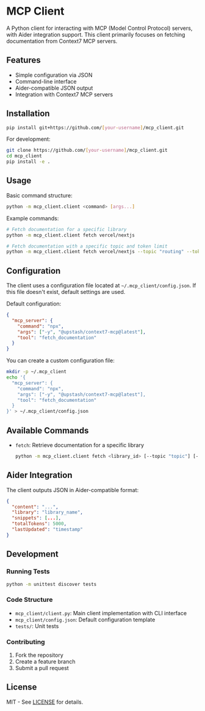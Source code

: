 # MCP Client

A Python client for interacting with MCP (Model Control Protocol) servers, with Aider integration support. This client primarily focuses on fetching documentation from Context7 MCP servers.

## Features

- Simple configuration via JSON
- Command-line interface
- Aider-compatible JSON output
- Integration with Context7 MCP servers

## Installation

```bash
pip install git+https://github.com/[your-username]/mcp_client.git
```

For development:
```bash
git clone https://github.com/[your-username]/mcp_client.git
cd mcp_client
pip install -e .
```

## Usage

Basic command structure:
```bash
python -m mcp_client.client <command> [args...]
```

Example commands:
```bash
# Fetch documentation for a specific library
python -m mcp_client.client fetch vercel/nextjs

# Fetch documentation with a specific topic and token limit
python -m mcp_client.client fetch vercel/nextjs --topic "routing" --tokens 10000
```

## Configuration

The client uses a configuration file located at `~/.mcp_client/config.json`. If this file doesn't exist, default settings are used.

Default configuration:
```json
{
  "mcp_server": {
    "command": "npx",
    "args": ["-y", "@upstash/context7-mcp@latest"],
    "tool": "fetch_documentation"
  }
}
```

You can create a custom configuration file:
```bash
mkdir -p ~/.mcp_client
echo '{
  "mcp_server": {
    "command": "npx",
    "args": ["-y", "@upstash/context7-mcp@latest"],
    "tool": "fetch_documentation"
  }
}' > ~/.mcp_client/config.json
```

## Available Commands

- `fetch`: Retrieve documentation for a specific library
  ```bash
  python -m mcp_client.client fetch <library_id> [--topic "topic"] [--tokens 5000]
  ```

## Aider Integration

The client outputs JSON in Aider-compatible format:
```json
{
  "content": "...",
  "library": "library_name",
  "snippets": [...],
  "totalTokens": 5000,
  "lastUpdated": "timestamp"
}
```

## Development

### Running Tests
```bash
python -m unittest discover tests
```

### Code Structure
- `mcp_client/client.py`: Main client implementation with CLI interface
- `mcp_client/config.json`: Default configuration template
- `tests/`: Unit tests

### Contributing
1. Fork the repository
2. Create a feature branch
3. Submit a pull request

## License
MIT - See [LICENSE](LICENSE) for details.

